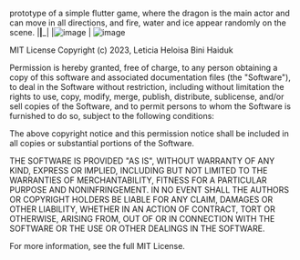 prototype of a simple flutter game, where the dragon is the main actor and can move in all directions, and fire, water and ice appear randomly on the scene.
|______|_______|
|![image](https://github.com/LeticiaBHB/flutter_GameDragon/assets/124852398/dcc1debc-ffd7-44d9-8619-bbf9e9d88677) | ![image](https://github.com/LeticiaBHB/flutter_GameDragon/assets/124852398/ec15bb34-9f6d-4be1-b9af-22d99606b0fd)



MIT License Copyright (c) 2023, Leticia Heloisa Bini Haiduk

Permission is hereby granted, free of charge, to any person obtaining a copy of this software and associated documentation files (the "Software"), to deal in the Software without restriction, including without limitation the rights to use, copy, modify, merge, publish, distribute, sublicense, and/or sell copies of the Software, and to permit persons to whom the Software is furnished to do so, subject to the following conditions:

The above copyright notice and this permission notice shall be included in all copies or substantial portions of the Software.

THE SOFTWARE IS PROVIDED "AS IS", WITHOUT WARRANTY OF ANY KIND, EXPRESS OR IMPLIED, INCLUDING BUT NOT LIMITED TO THE WARRANTIES OF MERCHANTABILITY, FITNESS FOR A PARTICULAR PURPOSE AND NONINFRINGEMENT. IN NO EVENT SHALL THE AUTHORS OR COPYRIGHT HOLDERS BE LIABLE FOR ANY CLAIM, DAMAGES OR OTHER LIABILITY, WHETHER IN AN ACTION OF CONTRACT, TORT OR OTHERWISE, ARISING FROM, OUT OF OR IN CONNECTION WITH THE SOFTWARE OR THE USE OR OTHER DEALINGS IN THE SOFTWARE.

For more information, see the full MIT License.
